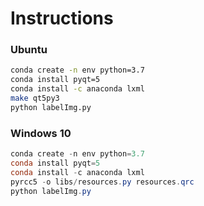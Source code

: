 # Instructions

### Ubuntu

```bash
conda create -n env python=3.7
conda install pyqt=5
conda install -c anaconda lxml
make qt5py3
python labelImg.py

```

### Windows 10

```powershell
conda create -n env python=3.7
conda install pyqt=5
conda install -c anaconda lxml
pyrcc5 -o libs/resources.py resources.qrc
python labelImg.py

```
